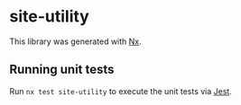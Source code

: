 # site-utility

This library was generated with [Nx](https://nx.dev).

## Running unit tests

Run `nx test site-utility` to execute the unit tests via [Jest](https://jestjs.io).

